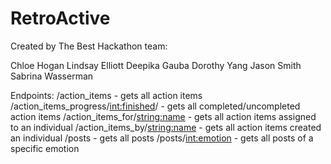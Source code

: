 # RetroActive

Created by The Best Hackathon team:

Chloe Hogan 
Lindsay Elliott 
Deepika Gauba 
Dorothy Yang 
Jason Smith 
Sabrina Wasserman 

Endpoints:
/action_items - gets all action items
/action_items_progress/<int:finished>/ - gets all completed/uncompleted action items
/action_items_for/<string:name> - gets all action items assigned to an individual
/action_items_by/<string:name> - gets all action items created an individual
/posts - gets all posts
/posts/<int:emotion> - gets all posts of a specific emotion